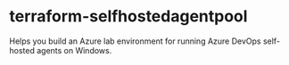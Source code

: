 # terraform-selfhostedagentpool
Helps you build an Azure lab environment for running Azure DevOps self-hosted agents on Windows.
